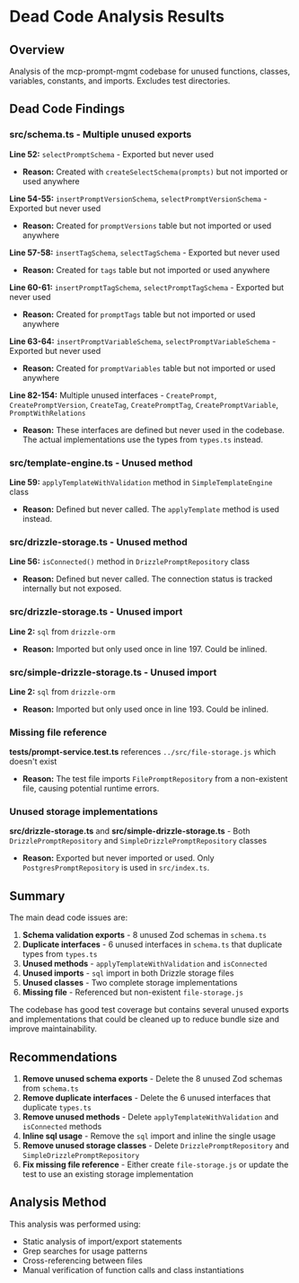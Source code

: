 # Dead Code Analysis Results

## Overview
Analysis of the mcp-prompt-mgmt codebase for unused functions, classes, variables, constants, and imports. Excludes test directories.

## Dead Code Findings

### **src/schema.ts** - Multiple unused exports

**Line 52:** `selectPromptSchema` - Exported but never used
- **Reason:** Created with `createSelectSchema(prompts)` but not imported or used anywhere

**Line 54-55:** `insertPromptVersionSchema`, `selectPromptVersionSchema` - Exported but never used  
- **Reason:** Created for `promptVersions` table but not imported or used anywhere

**Line 57-58:** `insertTagSchema`, `selectTagSchema` - Exported but never used
- **Reason:** Created for `tags` table but not imported or used anywhere

**Line 60-61:** `insertPromptTagSchema`, `selectPromptTagSchema` - Exported but never used
- **Reason:** Created for `promptTags` table but not imported or used anywhere

**Line 63-64:** `insertPromptVariableSchema`, `selectPromptVariableSchema` - Exported but never used
- **Reason:** Created for `promptVariables` table but not imported or used anywhere

**Line 82-154:** Multiple unused interfaces - `CreatePrompt`, `CreatePromptVersion`, `CreateTag`, `CreatePromptTag`, `CreatePromptVariable`, `PromptWithRelations`
- **Reason:** These interfaces are defined but never used in the codebase. The actual implementations use the types from `types.ts` instead.

### **src/template-engine.ts** - Unused method

**Line 59:** `applyTemplateWithValidation` method in `SimpleTemplateEngine` class
- **Reason:** Defined but never called. The `applyTemplate` method is used instead.

### **src/drizzle-storage.ts** - Unused method

**Line 56:** `isConnected()` method in `DrizzlePromptRepository` class
- **Reason:** Defined but never called. The connection status is tracked internally but not exposed.

### **src/drizzle-storage.ts** - Unused import

**Line 2:** `sql` from `drizzle-orm` 
- **Reason:** Imported but only used once in line 197. Could be inlined.

### **src/simple-drizzle-storage.ts** - Unused import

**Line 2:** `sql` from `drizzle-orm`
- **Reason:** Imported but only used once in line 193. Could be inlined.

### **Missing file reference**

**tests/prompt-service.test.ts** references `../src/file-storage.js` which doesn't exist
- **Reason:** The test file imports `FilePromptRepository` from a non-existent file, causing potential runtime errors.

### **Unused storage implementations**

**src/drizzle-storage.ts** and **src/simple-drizzle-storage.ts** - Both `DrizzlePromptRepository` and `SimpleDrizzlePromptRepository` classes
- **Reason:** Exported but never imported or used. Only `PostgresPromptRepository` is used in `src/index.ts`.

## Summary

The main dead code issues are:
1. **Schema validation exports** - 8 unused Zod schemas in `schema.ts`
2. **Duplicate interfaces** - 6 unused interfaces in `schema.ts` that duplicate types from `types.ts`
3. **Unused methods** - `applyTemplateWithValidation` and `isConnected`
4. **Unused imports** - `sql` import in both Drizzle storage files
5. **Unused classes** - Two complete storage implementations
6. **Missing file** - Referenced but non-existent `file-storage.js`

The codebase has good test coverage but contains several unused exports and implementations that could be cleaned up to reduce bundle size and improve maintainability.

## Recommendations

1. **Remove unused schema exports** - Delete the 8 unused Zod schemas from `schema.ts`
2. **Remove duplicate interfaces** - Delete the 6 unused interfaces that duplicate `types.ts`
3. **Remove unused methods** - Delete `applyTemplateWithValidation` and `isConnected` methods
4. **Inline sql usage** - Remove the `sql` import and inline the single usage
5. **Remove unused storage classes** - Delete `DrizzlePromptRepository` and `SimpleDrizzlePromptRepository`
6. **Fix missing file reference** - Either create `file-storage.js` or update the test to use an existing storage implementation

## Analysis Method

This analysis was performed using:
- Static analysis of import/export statements
- Grep searches for usage patterns
- Cross-referencing between files
- Manual verification of function calls and class instantiations 